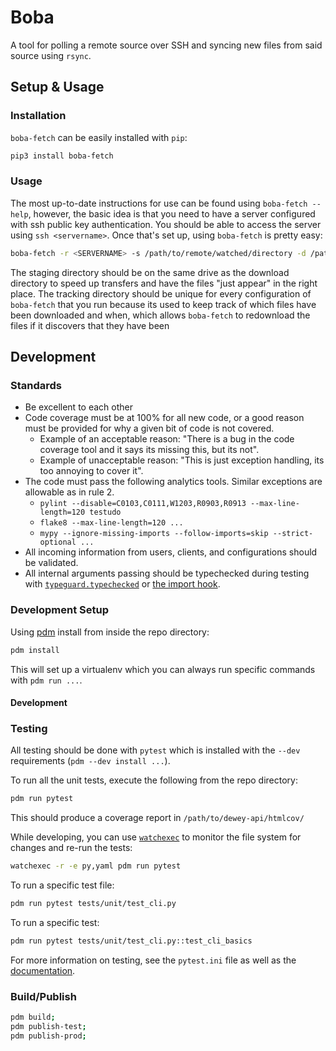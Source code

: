 # Boba

A tool for polling a remote source over SSH and syncing new files from said source using `rsync`.

## Setup & Usage

### Installation

`boba-fetch` can be easily installed with `pip`:

```bash
pip3 install boba-fetch
```

### Usage

The most up-to-date instructions for use can be found using `boba-fetch --help`, however, the basic idea is that you need to have a server configured with ssh public key authentication. You should be able to access the server using `ssh <servername>`. Once that's set up, using `boba-fetch` is pretty easy:

``` bash
boba-fetch -r <SERVERNAME> -s /path/to/remote/watched/directory -d /path/to/local/download/directory -g /path/to/local/staging/directory -t /path/to/local/tracking/directory
```

The staging directory should be on the same drive as the download directory to speed up transfers and have the files "just appear" in the right place. The tracking directory should be unique for every configuration of `boba-fetch` that you run because its used to keep track of which files have been downloaded and when, which allows `boba-fetch` to redownload the files if it discovers that they have been 

## Development

### Standards

- Be excellent to each other
- Code coverage must be at 100% for all new code, or a good reason must be provided for why a given bit of code is not covered.
  - Example of an acceptable reason: "There is a bug in the code coverage tool and it says its missing this, but its not".
  - Example of unacceptable reason: "This is just exception handling, its too annoying to cover it".
- The code must pass the following analytics tools. Similar exceptions are allowable as in rule 2.
  - `pylint --disable=C0103,C0111,W1203,R0903,R0913 --max-line-length=120 testudo`
  - `flake8 --max-line-length=120 ...`
  - `mypy --ignore-missing-imports --follow-imports=skip --strict-optional ...`
- All incoming information from users, clients, and configurations should be validated.
- All internal arguments passing should be typechecked during testing with [`typeguard.typechecked`](https://typeguard.readthedocs.io/en/latest/userguide.html#using-the-decorator) or [the import hook](https://typeguard.readthedocs.io/en/latest/userguide.html#using-the-import-hook).

### Development Setup

Using [pdm](https://pdm.fming.dev/) install from inside the repo directory:

```bash
pdm install
```

This will set up a virtualenv which you can always run specific commands with `pdm run ...`.

#### Development

### Testing

All testing should be done with `pytest` which is installed with the `--dev` requirements (`pdm --dev install ...`).

To run all the unit tests, execute the following from the repo directory:

```bash
pdm run pytest
```

This should produce a coverage report in `/path/to/dewey-api/htmlcov/`

While developing, you can use [`watchexec`](https://github.com/watchexec/watchexec) to monitor the file system for changes and re-run the tests:

```bash
watchexec -r -e py,yaml pdm run pytest
```

To run a specific test file:

```bash
pdm run pytest tests/unit/test_cli.py
```

To run a specific test:

```bash
pdm run pytest tests/unit/test_cli.py::test_cli_basics
```

For more information on testing, see the `pytest.ini` file as well as the [documentation](https://docs.pytest.org/en/stable/).

### Build/Publish

```bash
pdm build;
pdm publish-test;
pdm publish-prod;
```